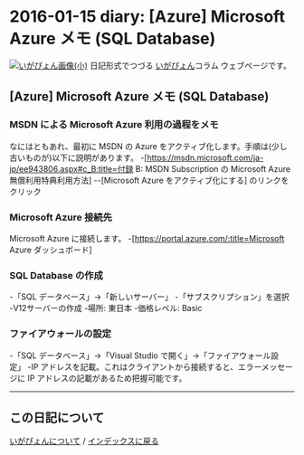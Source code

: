 2016-01-15 diary: [Azure] Microsoft Azure メモ (SQL Database)
=====================================================================================================
[![いがぴょん画像(小)](https://igapyon.github.io/diary/images/iga200306s.jpg "いがぴょん")](https://igapyon.github.io/diary/memo/memoigapyon.html) 日記形式でつづる [いがぴょん](https://igapyon.github.io/diary/memo/memoigapyon.html)コラム ウェブページです。

## [Azure] Microsoft Azure メモ (SQL Database)



### MSDN による Microsoft Azure 利用の過程をメモ

なにはともあれ、最初に MSDN の Azure をアクティブ化します。手順は(少し古いものが)以下に説明があります。
-[https://msdn.microsoft.com/ja-jp/ee943806.aspx#c_B:title=付録 B: MSDN Subscription の Microsoft Azure 無償利用特典利用方法]
--[Microsoft Azure をアクティブ化にする] のリンクをクリック


### Microsoft Azure 接続先

Microsoft Azure に接続します。
-[https://portal.azure.com/:title=Microsoft Azure ダッシュボード]


### SQL Database の作成

-「SQL データベース」→「新しいサーバー」
-「サブスクリプション」を選択
-V12サーバーの作成
-場所: 東日本
-価格レベル: Basic


### ファイアウォールの設定

-「SQL データベース」→「Visual Studio で開く」→「ファイアウォール設定」
-IP アドレスを記載。これはクライアントから接続すると、エラーメッセージに IP アドレスの記載があるため把握可能です。

----------------------------------------------------------------------------------------------------

## この日記について
[いがぴょんについて](http://www.igapyon.jp/igapyon/diary/memo/memoigapyon.html) / [インデックスに戻る](https://igapyon.github.io/diary/idxall.html)
